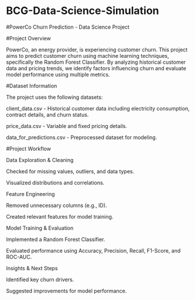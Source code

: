 # BCG-Data-Science-Simulation
#PowerCo Churn Prediction - Data Science Project

#Project Overview

PowerCo, an energy provider, is experiencing customer churn. This project aims to predict customer churn using machine learning techniques, specifically the Random Forest Classifier. By analyzing historical customer data and pricing trends, we identify factors influencing churn and evaluate model performance using multiple metrics.

#Dataset Information

The project uses the following datasets:

client_data.csv - Historical customer data including electricity consumption, contract details, and churn status.

price_data.csv - Variable and fixed pricing details.

data_for_predictions.csv - Preprocessed dataset for modeling.

#Project Workflow

Data Exploration & Cleaning

Checked for missing values, outliers, and data types.

Visualized distributions and correlations.

Feature Engineering

Removed unnecessary columns (e.g., ID).

Created relevant features for model training.

Model Training & Evaluation

Implemented a Random Forest Classifier.

Evaluated performance using Accuracy, Precision, Recall, F1-Score, and ROC-AUC.

Insights & Next Steps

Identified key churn drivers.

Suggested improvements for model performance.
